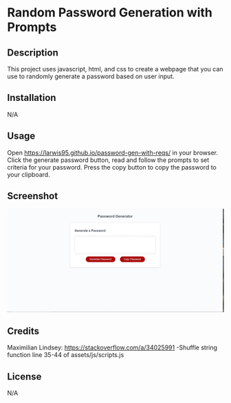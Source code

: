 # Random Password Generation with Prompts

## Description
This project uses javascript, html, and css to create a webpage that you can use to randomly generate a password based on user input.


## Installation

N/A

## Usage
Open https://larwis95.github.io/password-gen-with-reqs/ in your browser. Click the generate password button, read and follow the prompts to set criteria for your password. Press the copy button to copy the password to your clipboard.

## Screenshot
![The webpage should look like this screenshot](./assets/passwordgen_ss.jpg)

## Credits
Maximilian Lindsey: https://stackoverflow.com/a/34025991
-Shuffle string function line 35-44 of assets/js/scripts.js

## License

N/A